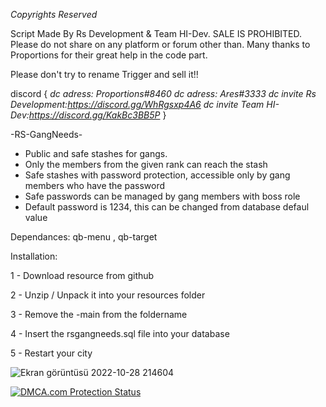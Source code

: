 *Copyrights Reserved*

Script Made By Rs Development & Team HI-Dev. SALE IS PROHIBITED.
Please do not share on any platform or forum other than.
Many thanks to Proportions for their great help in the code part.

Please don't try to rename Trigger and sell it!!

discord {
   *dc adress: Proportions#8460*
   *dc adress: Ares#3333*
   *dc invite Rs Development:https://discord.gg/WhRgsxp4A6* 
   *dc invite Team HI-Dev:https://discord.gg/KakBc3BB5P*
}

-RS-GangNeeds-

- Public and safe stashes for gangs.
- Only the members from the given rank can reach the stash
- Safe stashes with password protection, accessible only by gang members who have the password
- Safe passwords can be managed by gang members with boss role
- Default password is 1234, this can be changed from database defaul value

Dependances: qb-menu , qb-target

Installation:

1 - Download resource from github

2 - Unzip / Unpack it into your resources folder

3 - Remove the -main from the foldername

4 - Insert the rsgangneeds.sql file into your database

5 - Restart your city


![Ekran görüntüsü 2022-10-28 214604](https://user-images.githubusercontent.com/84734782/198709981-71cc0e0d-9a94-4d1b-9c54-99791c640382.png)

<a href="//www.dmca.com/Protection/Status.aspx?ID=eb363eff-6fcc-4eac-bed2-c1ade07a2fde" title="DMCA.com Protection Status" class="dmca-badge"> <img src ="https://images.dmca.com/Badges/dmca_protected_sml_120m.png?ID=eb363eff-6fcc-4eac-bed2-c1ade07a2fde"  alt="DMCA.com Protection Status" /></a>  
<script src="https://images.dmca.com/Badges/DMCABadgeHelper.min.js"> </script>
